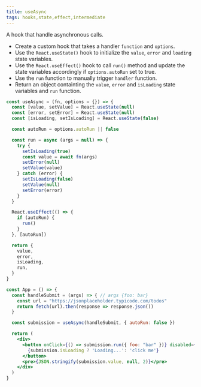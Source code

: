 ```yaml
---
title: useAsync
tags: hooks,state,effect,intermediate
---
```


A hook that handle asynchronous calls.

- Create a custom hook that takes a handler `function` and `options`.
- Use the `React.useState()` hook to initialize the `value`, `error` and `loading` state variables.
- Use the `React.useEffect()` hook to call `run()` method and update the state variables accordingly if `options.autoRun` set to true.
- Use the `run` function to manually trigger `handler` function.
- Return an object containting the `value`, `error` and `isLoading` state variables and `run` function.

```jsx
const useAsync = (fn, options = {}) => {
  const [value, setValue] = React.useState(null)
  const [error, setError] = React.useState(null)
  const [isLoading, setIsLoading] = React.useState(false)

  const autoRun = options.autoRun || false

  const run = async (args = null) => {
    try {
      setIsLoading(true)
      const value = await fn(args)
      setError(null)
      setValue(value)
    } catch (error) {
      setIsLoading(false)
      setValue(null)
      setError(error)
    }
  }

  React.useEffect(() => {
    if (autoRun) {
      run()
    }
  }, [autoRun])

  return {
    value,
    error,
    isLoading,
    run,
  }
}
```

```jsx
const App = () => {
  const handleSubmit = (args) => { // args {foo: bar}
    const url = "https://jsonplaceholder.typicode.com/todos"
    return fetch(url).then(response => response.json())
  }

  const submission = useAsync(handleSubmit, { autoRun: false })

  return (
    <div>
      <button onClick={() => submission.run({ foo: "bar" })} disabled={submission.isLoading}>
        {submission.isLoading ? 'Loading...': 'click me'}
      </button>
      <pre>{JSON.stringify(submission.value, null, 2)}</pre>
    </div>
  )
}
```
